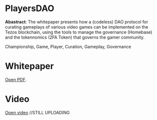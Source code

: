 # PlayersDAO

__Abastract__: The whitepaper presents how a (codeless) DAO protocol for curating gameplays of various video games can be implemented on the Tezos blockchain, using the tools to manage the governance (Homebase) and the tokennomics (2FA Token) that governs the gamer community.

Championship, Game, Player, Curation, Gameplay, Governance

# Whitepaper 
[Open PDF](https://drive.google.com/file/d/1hXas7RMGg2zUgE3obFkeNVE8WpM1g8pi/view?usp=sharing).
 
 # Video
 [Open video](https://www.youtube.com/watch?v=qrs6PPQznaA) //STILL UPLOADING

